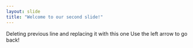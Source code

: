 ```yaml
---
layout: slide
title: "Welcome to our second slide!"
---
```

Deleting previous line and replacing it with this one
Use the left arrow to go back!
